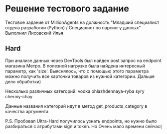 # Решение тестового задание
Тестовое задание от MillionAgents на должность "Младший специалист отдела разработки (Python) / Специалист по парсингу данных"
Выполнил Лисовский Илья 

## Hard
При анализе данных через DevTools был найден post запрос на endpoint магазина Метро.
В полезной нагрузке была найдена интересный параметр, как 'size'. 
Выяснялось, что с помощью этого параметра можно получить все карточки товаров из нужной категории.
Дальше дело обработки)

Несколько различных категорий:
vodka
ohlazhdennaya-ryba
syry
cherniy-chay

Данные названия категорий идут в метод get_products_category в качества аргумента

P.S. Пробовал Ultra-Hard получилось узнать endpoints, но нужно было разбираться с атрибутами sign и token. Но Очень мало времени сейчас(
